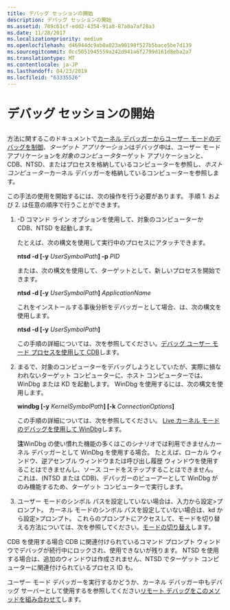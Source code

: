 ```yaml
---
title: デバッグ セッションの開始
description: デバッグ セッションの開始
ms.assetid: 789c61cf-edd2-4354-91a8-87a0a7af28a3
ms.date: 11/28/2017
ms.localizationpriority: medium
ms.openlocfilehash: d46944dc9ab0a023a90198f527b5bace5be7d139
ms.sourcegitcommit: 0cc5051945559a242d941a6f2799d161d8eba2a7
ms.translationtype: MT
ms.contentlocale: ja-JP
ms.lasthandoff: 04/23/2019
ms.locfileid: "63335526"
---
```

# <a name="starting-the-debugging-session"></a>デバッグ セッションの開始


## <span id="ddk_opening_a_crash_dump_dbg"></span><span id="DDK_OPENING_A_CRASH_DUMP_DBG"></span>


方法に関するこのドキュメントで[カーネル デバッガーからユーザー モードのデバッグを制御](controlling-the-user-mode-debugger-from-the-kernel-debugger.md)、*ターゲット アプリケーション*はデバッグ中は、ユーザー モード アプリケーションを*対象のコンピュータ*ターゲット アプリケーションと、CDB、NTSD、またはプロセスを格納しているコンピューターを参照し、*ホスト コンピューター*カーネル デバッガーを格納しているコンピューターを参照します。

この手法の使用を開始するには、次の操作を行う必要があります。 手順 1. および 2. は任意の順序で行うことができます。

1. -D コマンド ライン オプションを使用して、対象のコンピューターか CDB、NTSD を起動します。

   たとえば、次の構文を使用して実行中のプロセスにアタッチできます。

   **ntsd -d \[-y** <em>UserSymbolPath</em>**\] -p** *PID*

   または、次の構文を使用して、ターゲットとして、新しいプロセスを開始できます。

   **ntsd -d \[-y** <em>UserSymbolPath</em>**\]** *ApplicationName*

   これをインストールする事後分析をデバッガーとして場合、は、次の構文を使用します。

   **ntsd -d \[-y** <em>UserSymbolPath</em>**\]**

   この手順の詳細については、次を参照してください。[デバッグ ユーザー モード プロセスを使用して CDB](debugging-a-user-mode-process-using-cdb.md)します。

2. まるで、対象のコンピューターをデバッグしようとしていたが、実際に損なわれないターゲット コンピューターに、ホスト コンピューターでは、WinDbg または KD を起動します。 WinDbg を使用するには、次の構文を使用します。

   **windbg \[-y** <em>KernelSymbolPath</em>**\] \[-k** <em>ConnectionOptions</em>**\]**

   この手順の詳細については、次を参照してください。 [Live カーネル モードのデバッグを使用して WinDbg](performing-kernel-mode-debugging-using-windbg.md)します。

   **注**WinDbg の使い慣れた機能の多くはこのシナリオでは利用できませんカーネル デバッガーとして WinDbg を使用する場合。 たとえば、ローカル ウィンドウ、逆アセンブル ウィンドウまたは呼び出し履歴 ウィンドウを使用することはできませんし、ソース コードをステップすることはできません。 これは、(NTSD または CDB)、デバッガーのビューアーとして WinDbg がのみ機能するため、ターゲット コンピューターで実行します。

     

3. ユーザー モードのシンボル パスを設定していない場合は、入力から設定&gt;プロンプト。 カーネル モードのシンボル パスを設定していない場合は、kd から設定&gt;プロンプト。 これらのプロンプトにアクセスして、モードを切り替える方法については、次を参照してください。[モードの切り替え](switching-modes.md)します。

CDB を使用する場合 CDB に関連付けられているコマンド プロンプト ウィンドウでデバッグが続行中にロックされ、使用できないが残ります。 NTSD を使用する場合は、追加のウィンドウは作成されません、NTSD でターゲット コンピューターに関連付けられているプロセス ID も。

ユーザー モード デバッガーを実行するかどうか、カーネル デバッガー中もデバッグ サーバーとして使用するを参照してください[リモート デバッグをこのメソッドを組み合わせて](combining-this-method-with-remote-debugging.md)します。

 

 





